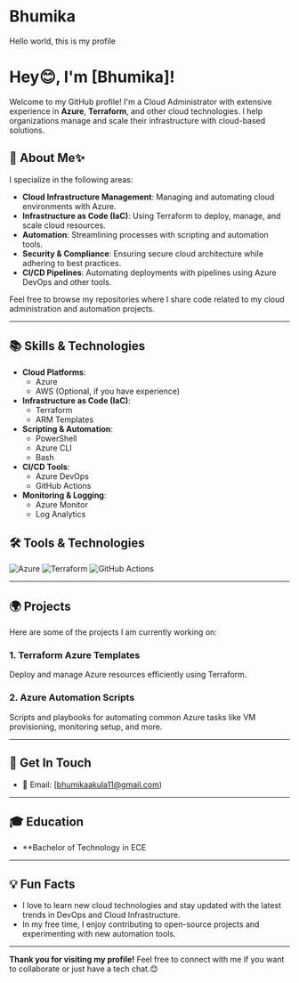 # Bhumika
Hello world, this is my profile
# Hey😊, I'm [Bhumika]!

Welcome to my GitHub profile! I'm a Cloud Administrator with extensive experience in **Azure**, **Terraform**, and other cloud technologies. I help organizations manage and scale their infrastructure with cloud-based solutions.

## 💼 About Me✨

I specialize in the following areas:

- **Cloud Infrastructure Management**: Managing and automating cloud environments with Azure.
- **Infrastructure as Code (IaC)**: Using Terraform to deploy, manage, and scale cloud resources.
- **Automation**: Streamlining processes with scripting and automation tools.
- **Security & Compliance**: Ensuring secure cloud architecture while adhering to best practices.
- **CI/CD Pipelines**: Automating deployments with pipelines using Azure DevOps and other tools.

Feel free to browse my repositories where I share code related to my cloud administration and automation projects.

---

## 📚 Skills & Technologies

- **Cloud Platforms**:
  - Azure
  - AWS (Optional, if you have experience)
- **Infrastructure as Code (IaC)**:
  - Terraform
  - ARM Templates
- **Scripting & Automation**:
  - PowerShell
  - Azure CLI
  - Bash
- **CI/CD Tools**:
  - Azure DevOps
  - GitHub Actions
- **Monitoring & Logging**:
  - Azure Monitor
  - Log Analytics

## 🛠️ Tools & Technologies

![Azure](https://img.shields.io/badge/Azure-0089D6?style=for-the-badge&logo=azure&logoColor=white) 
![Terraform](https://img.shields.io/badge/Terraform-7B42BC?style=for-the-badge&logo=terraform&logoColor=white)
![GitHub Actions](https://img.shields.io/badge/GitHub_Actions-2088FF?style=for-the-badge&logo=github-actions&logoColor=white)

---

## 🌍 Projects

Here are some of the projects I am currently working on:

### 1. **Terraform Azure Templates**  
Deploy and manage Azure resources efficiently using Terraform.  


### 2. **Azure Automation Scripts**  
Scripts and playbooks for automating common Azure tasks like VM provisioning, monitoring setup, and more.  

---
## 📩 Get In Touch
- 📧 Email: [bhumikaakula11@gmail.com)  

---

## 🎓 Education 

- **Bachelor of Technology in ECE 

---

## 💡 Fun Facts

- I love to learn new cloud technologies and stay updated with the latest trends in DevOps and Cloud Infrastructure.
- In my free time, I enjoy contributing to open-source projects and experimenting with new automation tools.

---

**Thank you for visiting my profile!** Feel free to connect with me if you want to collaborate or just have a tech chat.😊

